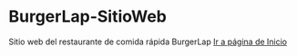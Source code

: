 # BurgerLap-SitioWeb
Sitio web del restaurante de comida rápida BurgerLap 
<a href="Inicio.html">Ir a página de Inicio</a>
